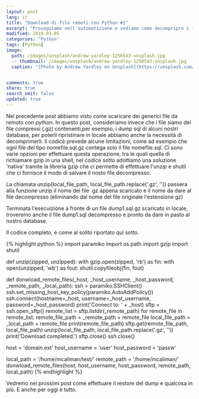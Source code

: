 ```yaml
---
layout: post
lang: it
title: "Download di file remoti con Python #2"
excerpt: "Proseguiamo nell'automatizione e vediamo come decompripre i file .gz"
modified: 2019-03-05
categories: "Python"
tags: [Python]
image:
  path: /images/unsplash/andrew-yardley-1258543-unsplash.jpg
  -- thumbnail: /images/unsplash/andrew-yardley-1258543-unsplash.jpg
  caption: "[Photo by Andrew Yardley on Unsplash](https://unsplash.com/photos/QB6HWhQuspU?utm_source=unsplash&utm_medium=referral&utm_content=creditCopyText)"


comments: true
share: true
search_omit: false
updated: true
---
```


Nel precedente post abbiamo visto come scaricare dei generici file da remoto con python. In questo post, consideriamo invece che i file siamo dei file compressi (.gz) contenenti,per esempio, i dump sql di alcuni nostri database, per poterli ripristinare in locale abbiamo anche la necessità di decomprimerli. Il codice prevede alcune limitazioni, come ad esempio che ogni file del tipo nomefile.sql.gz contega solo il file nomefile.sql.
Ci sono varie opzioni per effettuare questa operazione, tra le quali quella di richiamare gzip in una shell, nel codice sotto adottiamo una soluzione 'nativa' tramite la libreria gzip che ci permette di effettuare l'unzip e shutil che ci fornisce il modo di salvare il nosto file decompresso.

La chiamata unzip(local_file_path, local_file_path.replace('.gz', '')) passera alla funzione unzip il nome del file .gz appena scaricato e il nome da dare al file decompresso (eliminando dal nome del file originale l'estensione gz)

Terminata l'esecuizione a fronte di un file dump1.sql.gz scaricato in locale, troveremo anche il file dump1.sql decompresso e pronto da dare in pasto al nostro database.

Il codice completo, è come al solito riportato qui sotto.

{% highlight python %}
import paramiko
import os.path
import gzip
import shutil

def unzip(zipped, unzipped):
    with gzip.open(zipped, 'rb') as fin:
        with open(unzipped, 'wb') as fout:
            shutil.copyfileobj(fin, fout)

def donwload_remote_files(_host, _host_username, _host_password, _remote_path, _local_path):
    ssh = paramiko.SSHClient()
    ssh.set_missing_host_key_policy(paramiko.AutoAddPolicy())
    ssh.connect(hostname=_host, username=_host_username, password=_host_password)
    print('Connect to: ' + _host)
    sftp = ssh.open_sftp()
    remote_list = sftp.listdir(_remote_path)
    for remote_file in remote_list:
        remote_file_path = _remote_path + remote_file
        local_file_path = _local_path + remote_file
        print(remote_file_path)
        sftp.get(remote_file_path, local_file_path)
        unzip(local_file_path, local_file_path.replace('.gz', ''))    
    print('Download completed.')
    sftp.close()
    ssh.close()


host = 'domain.ext'
host_username = 'user'
host_password = 'passw'

local_path = '/home/mcaliman/test/'
remote_path = '/home/mcaliman/'
donwload_remote_files(host, host_username, host_password, remote_path, local_path)
{% endhighlight %}

Vedremo nei prossimi post come effettuare il restore del dump e qualcosa in più.
E anche per oggi è tutto.